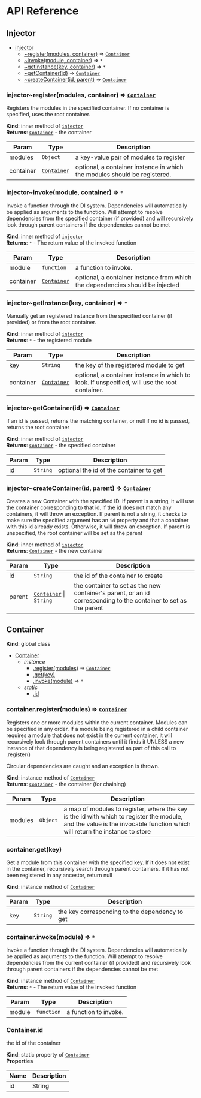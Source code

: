# API Reference

## <a name="module_injector">Injector</a>

* [injector](#module_injector)
    * [~register(modules, container)](#module_injector..register) ⇒ <code>[Container](#Container)</code>
    * [~invoke(module, container)](#module_injector..invoke) ⇒ <code>\*</code>
    * [~getInstance(key, container)](#module_injector..getInstance) ⇒ <code>\*</code>
    * [~getContainer(id)](#module_injector..getContainer) ⇒ <code>[Container](#Container)</code>
    * [~createContainer(id, parent)](#module_injector..createContainer) ⇒ <code>[Container](#Container)</code>

<a name="module_injector..register"></a>
### injector~register(modules, container) ⇒ <code>[Container](#Container)</code>
Registers the modules in the specified container. If
no container is specified, uses the root container.

**Kind**: inner method of <code>[injector](#module_injector)</code>  
**Returns**: <code>[Container](#Container)</code> - the container  

| Param | Type | Description |
| --- | --- | --- |
| modules | <code>Object</code> | a key-value pair of modules to register |
| container | <code>[Container](#Container)</code> | optional, a container instance in which        the modules should be registered. |

<a name="module_injector..invoke"></a>
### injector~invoke(module, container) ⇒ <code>\*</code>
Invoke a function through the DI system. Dependencies will
automatically be applied as arguments to the function. Will
attempt to resolve dependencies from the specified container
(if provided) and will recursively look through parent containers if the
dependencies cannot be met

**Kind**: inner method of <code>[injector](#module_injector)</code>  
**Returns**: <code>\*</code> - The return value of the invoked function  

| Param | Type | Description |
| --- | --- | --- |
| module | <code>function</code> | a function to invoke. |
| container | <code>[Container](#Container)</code> | optional, a container instance from        which the dependencies should be injected |

<a name="module_injector..getInstance"></a>
### injector~getInstance(key, container) ⇒ <code>\*</code>
Manually get an registered instance from the specified container
(if provided) or from the root container.

**Kind**: inner method of <code>[injector](#module_injector)</code>  
**Returns**: <code>\*</code> - the registered module  

| Param | Type | Description |
| --- | --- | --- |
| key | <code>String</code> | the key of the registered module to get |
| container | <code>[Container](#Container)</code> | optional, a container instance in which        to look. If unspecified, will use the root container. |

<a name="module_injector..getContainer"></a>
### injector~getContainer(id) ⇒ <code>[Container](#Container)</code>
if an id is passed, returns the matching container, or null
if no id is passed, returns the root container

**Kind**: inner method of <code>[injector](#module_injector)</code>  
**Returns**: <code>[Container](#Container)</code> - the specified container  

| Param | Type | Description |
| --- | --- | --- |
| id | <code>String</code> | optional the id of the container to get |

<a name="module_injector..createContainer"></a>
### injector~createContainer(id, parent) ⇒ <code>[Container](#Container)</code>
Creates a new Container with the specified ID. If parent is a string, it will
use the container corresponding to that id. If the id does not match any containers,
it will throw an exception. If parent is not a string, it checks to make sure the
specified argument has an `id` property and that a container with this id already
exists. Otherwise, it will throw an exception. If parent is unspecified, the
root container will be set as the parent

**Kind**: inner method of <code>[injector](#module_injector)</code>  
**Returns**: <code>[Container](#Container)</code> - the new container  

| Param | Type | Description |
| --- | --- | --- |
| id | <code>String</code> | the id of the container to create |
| parent | <code>[Container](#Container)</code> &#124; <code>String</code> | the container to set as the new container's parent,        or an id corresponding to the container to set as the parent |


## <a name="Container">Container</a>
**Kind**: global class  

* [Container](#Container)
    * _instance_
        * [.register(modules)](#Container+register) ⇒ <code>[Container](#Container)</code>
        * [.get(key)](#Container+get)
        * [.invoke(module)](#Container+invoke) ⇒ <code>\*</code>
    * _static_
        * [.id](#Container.id)

<a name="Container+register"></a>
### container.register(modules) ⇒ <code>[Container](#Container)</code>
Registers one or more modules within the current container. Modules can be specified in any order.
If a module being registered in a child container requires a module that does not exist in the current
container, it will recursively look through parent containers until it finds it UNLESS a new
instance of that dependency is being registered as part of this call to .register()

Circular dependencies are caught and an exception is thrown.

**Kind**: instance method of <code>[Container](#Container)</code>  
**Returns**: <code>[Container](#Container)</code> - the container (for chaining)  

| Param | Type | Description |
| --- | --- | --- |
| modules | <code>Object</code> | a map of modules to register, where the key is the id        with which to register the module, and the value is the invocable function        which will return the instance to store |

<a name="Container+get"></a>
### container.get(key)
Get a module from this container with the specified key. If it does not
exist in the container, recursively search through parent containers. If
it has not been registered in any ancestor, return null

**Kind**: instance method of <code>[Container](#Container)</code>  

| Param | Type | Description |
| --- | --- | --- |
| key | <code>String</code> | the key corresponding to the dependency to get |

<a name="Container+invoke"></a>
### container.invoke(module) ⇒ <code>\*</code>
Invoke a function through the DI system. Dependencies will
automatically be applied as arguments to the function. Will
attempt to resolve dependencies from the current container
(if provided) and recursively look through parent containers if the
dependencies cannot be met

**Kind**: instance method of <code>[Container](#Container)</code>  
**Returns**: <code>\*</code> - The return value of the invoked function  

| Param | Type | Description |
| --- | --- | --- |
| module | <code>function</code> | a function to invoke. |

<a name="Container.id"></a>
### Container.id
the id of the container

**Kind**: static property of <code>[Container](#Container)</code>  
**Properties**

| Name | Description |
| --- | --- |
| id | String |

